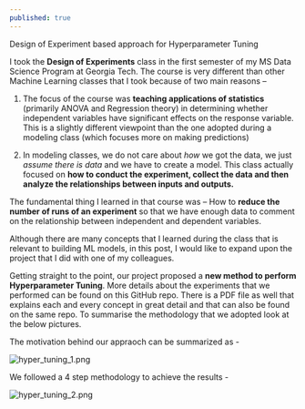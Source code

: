 ```yaml
---
published: true
---
```

Design of Experiment based approach for Hyperparameter Tuning

I took the **Design of Experiments** class in the first semester of my MS Data Science Program at Georgia Tech. The course is very different than other Machine Learning classes that I took because of two main reasons – 

1.	The focus of the course was **teaching applications of statistics** (primarily ANOVA and Regression theory) in determining whether independent variables have significant effects on the response variable. This is a slightly different viewpoint than the one adopted during a modeling class (which focuses more on making predictions)

2.	In modeling classes, we do not care about _how_ we got the data, we just _assume there is data_ and we have to create a model. This class actually focused on **how to conduct the experiment, collect the data and then analyze the relationships between inputs and outputs.**

The fundamental thing I learned in that course was – How to **reduce the number of runs of an experiment** so that we have enough data to comment on the relationship between independent and dependent variables. 

Although there are many concepts that I learned during the class that is relevant to building ML models, in this post, I would like to expand upon the project that I did with one of my colleagues. 

Getting straight to the point, our project proposed a **new method to perform Hyperparameter Tuning**. More details about the experiments that we performed can be found on this GitHub repo. There is a PDF file as well that explains each and every concept in great detail and that can also be found on the same repo. To summarise the methodology that we adopted look at the below pictures. 

The motivation behind our appraoch can be summarized as - 

![hyper_tuning_1.png]({{site.baseurl}}/images/hyper_tuning/hyper_tuning_1.png)

We followed a 4 step methodology to achieve the results - 

![hyper_tuning_2.png]({{site.baseurl}}/images/hyper_tuning/hyper_tuning_2.png)
